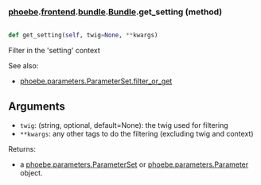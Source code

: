 ### [phoebe](phoebe.md).[frontend](phoebe.frontend.md).[bundle](phoebe.frontend.bundle.md).[Bundle](phoebe.frontend.bundle.Bundle.md).get_setting (method)


```py

def get_setting(self, twig=None, **kwargs)

```



Filter in the 'setting' context

See also:
* [phoebe.parameters.ParameterSet.filter_or_get](phoebe.parameters.ParameterSet.filter_or_get.md)

Arguments
----------
* `twig`: (string, optional, default=None): the twig used for filtering
* `**kwargs`: any other tags to do the filtering (excluding twig and context)

Returns:
* a [phoebe.parameters.ParameterSet](phoebe.parameters.ParameterSet.md) or [phoebe.parameters.Parameter](phoebe.parameters.Parameter.md) object.

